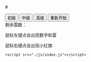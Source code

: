 #<!DOCTYPE html>
<html lang="en">
<head>
    <meta charset="UTF-8">
    <meta name="viewport" content="width=device-width, initial-scale=1.0">
    <title>Document</title>
    <link rel="stylesheet" href="./css/index.css">
</head>
<body>
    <div id="main">
        <div class="btns">
            <button>初级</button>
            <button>中级</button>
            <button>高级</button>
            <button>重新开始</button>
        </div>
        <div class="gameBox">
        </div>
        <div class="info">剩余雷数：<span class="minesNum"></span></div>
        <div class="content">
            <p>鼠标左键点会出现数字和雷</p>
            <p>鼠标右键点会出现小红旗</p>
        </div>
    </div>
    
    <script src="./js/index.js"></script>
</body>
</html>
